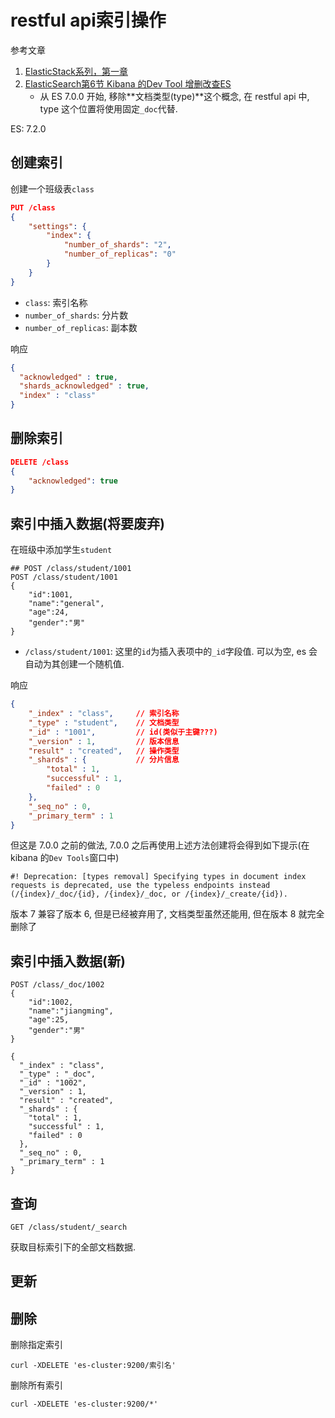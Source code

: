 # restful api索引操作

参考文章

1. [ElasticStack系列，第一章](https://blog.csdn.net/LeeDemoOne/article/details/103165610)
2. [ElasticSearch第6节 Kibana 的Dev Tool 增删改查ES](https://www.jianshu.com/p/21007d1011ad)
    - 从 ES 7.0.0 开始, 移除**文档类型(type)**这个概念, 在 restful api 中, type 这个位置将使用固定`_doc`代替.

ES: 7.2.0

## 创建索引

创建一个班级表`class`

```json
PUT /class
{
    "settings": { 
        "index": { 
            "number_of_shards": "2",
            "number_of_replicas": "0"
        }  
    }
}
```

- `class`:              索引名称
- `number_of_shards`:   分片数 
- `number_of_replicas`: 副本数

响应

```json
{
  "acknowledged" : true,
  "shards_acknowledged" : true,
  "index" : "class"
}
```

## 删除索引

```json
DELETE /class
{
    "acknowledged": true
}
```

## 索引中插入数据(将要废弃)

在班级中添加学生`student`

```
## POST /class/student/1001
POST /class/student/1001
{ 
    "id":1001, 
    "name":"general", 
    "age":24, 
    "gender":"男"
}
```

- `/class/student/1001`: 这里的`id`为插入表项中的`_id`字段值. 可以为空, es 会自动为其创建一个随机值.

响应

```json
{
    "_index" : "class",     // 索引名称
    "_type" : "student",    // 文档类型
    "_id" : "1001",         // id(类似于主键???)
    "_version" : 1,         // 版本信息
    "result" : "created",   // 操作类型
    "_shards" : {           // 分片信息
        "total" : 1,
        "successful" : 1,
        "failed" : 0
    },
    "_seq_no" : 0,
    "_primary_term" : 1
}
```

但这是 7.0.0 之前的做法, 7.0.0 之后再使用上述方法创建将会得到如下提示(在 kibana 的`Dev Tools`窗口中)

```
#! Deprecation: [types removal] Specifying types in document index requests is deprecated, use the typeless endpoints instead (/{index}/_doc/{id}, /{index}/_doc, or /{index}/_create/{id}).
```

版本 7 兼容了版本 6, 但是已经被弃用了, 文档类型虽然还能用, 但在版本 8 就完全删除了

## 索引中插入数据(新)

```
POST /class/_doc/1002
{ 
    "id":1002, 
    "name":"jiangming", 
    "age":25, 
    "gender":"男"
}
```

```
{
  "_index" : "class",
  "_type" : "_doc",
  "_id" : "1002",
  "_version" : 1,
  "result" : "created",
  "_shards" : {
    "total" : 1,
    "successful" : 1,
    "failed" : 0
  },
  "_seq_no" : 0,
  "_primary_term" : 1
}

```

## 查询

```
GET /class/student/_search
```

获取目标索引下的全部文档数据.

## 更新

## 删除

删除指定索引

```
curl -XDELETE 'es-cluster:9200/索引名'
```

删除所有索引

```
curl -XDELETE 'es-cluster:9200/*'
```
